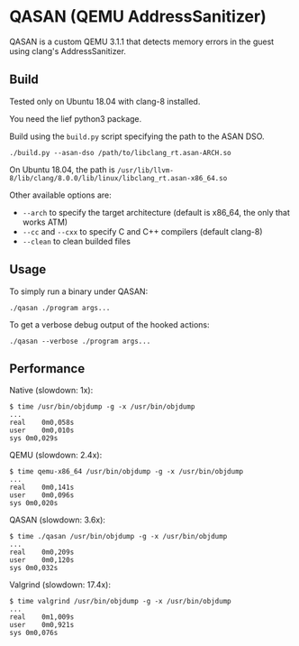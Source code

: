 # QASAN (QEMU AddressSanitizer)

QASAN is a custom QEMU 3.1.1 that detects memory errors in the guest using clang's AddressSanitizer.

## Build

Tested only on Ubuntu 18.04 with clang-8 installed.

You need the lief python3 package.

Build using the `build.py` script specifying the path to the ASAN DSO.


```
./build.py --asan-dso /path/to/libclang_rt.asan-ARCH.so
```

On Ubuntu 18.04, the path is `/usr/lib/llvm-8/lib/clang/8.0.0/lib/linux/libclang_rt.asan-x86_64.so`

Other available options are:

+ `--arch` to specify the target architecture (default is x86_64, the only that works ATM)
+ `--cc` and `--cxx` to specify C and C++ compilers (default clang-8)
+ `--clean` to clean builded files

## Usage

To simply run a binary under QASAN:

`./qasan ./program args...`

To get a verbose debug output of the hooked actions:

`./qasan --verbose ./program args...`

## Performance

Native (slowdown: 1x):

```
$ time /usr/bin/objdump -g -x /usr/bin/objdump
...
real	0m0,058s
user	0m0,010s
sys	0m0,029s
```

QEMU (slowdown: 2.4x):

```
$ time qemu-x86_64 /usr/bin/objdump -g -x /usr/bin/objdump
...
real	0m0,141s
user	0m0,096s
sys	0m0,020s
```

QASAN (slowdown: 3.6x):

```
$ time ./qasan /usr/bin/objdump -g -x /usr/bin/objdump
...
real	0m0,209s
user	0m0,120s
sys	0m0,032s
```

Valgrind (slowdown: 17.4x):

```
$ time valgrind /usr/bin/objdump -g -x /usr/bin/objdump
...
real	0m1,009s
user	0m0,921s
sys	0m0,076s
```
